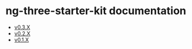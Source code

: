 # ng-three-starter-kit documentation
- [v0.3.X](https://exomus.github.io/docs/ng-three-starter-kit/v0.3.0/)
- [v0.2.X](https://exomus.github.io/docs/ng-three-starter-kit/v0.2.0/)
- [v0.1.X](https://exomus.github.io/docs/ng-three-starter-kit/v0.1.0/)
